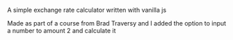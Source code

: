 A simple exchange rate calculator written with vanilla js

Made as part of a course from Brad Traversy and I added the option to input a number to amount 2 and calculate it

